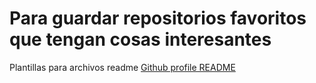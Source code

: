 # Para guardar repositorios favoritos que tengan cosas interesantes

Plantillas para archivos readme
[Github profile README](https://github.com/kautukkundan/Awesome-Profile-README-templates)
